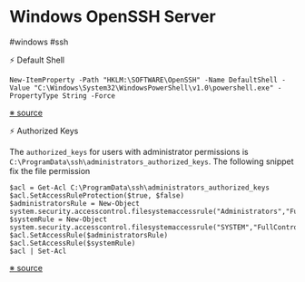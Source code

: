 # Windows OpenSSH Server

#windows #ssh

⚡ Default Shell

```
New-ItemProperty -Path "HKLM:\SOFTWARE\OpenSSH" -Name DefaultShell -Value "C:\Windows\System32\WindowsPowerShell\v1.0\powershell.exe" -PropertyType String -Force
```

[※ source](https://docs.microsoft.com/en-us/windows-server/administration/openssh/openssh_server_configuration)

⚡ Authorized Keys

The `authorized_keys` for users with administrator permissions is `C:\ProgramData\ssh\administrators_authorized_keys`. The following snippet fix the file permission

```
$acl = Get-Acl C:\ProgramData\ssh\administrators_authorized_keys
$acl.SetAccessRuleProtection($true, $false)
$administratorsRule = New-Object system.security.accesscontrol.filesystemaccessrule("Administrators","FullControl","Allow")
$systemRule = New-Object system.security.accesscontrol.filesystemaccessrule("SYSTEM","FullControl","Allow")
$acl.SetAccessRule($administratorsRule)
$acl.SetAccessRule($systemRule)
$acl | Set-Acl
```

[※ source](https://www.concurrency.com/blog/may-2019/key-based-authentication-for-openssh-on-windows)
